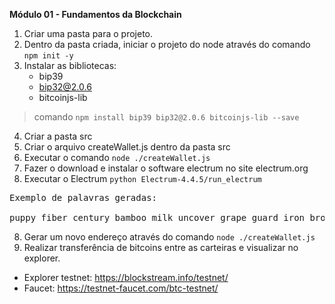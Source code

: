 **Módulo 01 - Fundamentos da Blockchain**

1. Criar uma pasta para o projeto.
2. Dentro da pasta criada, iniciar o projeto do node através do comando ```npm init -y```
3. Instalar as bibliotecas:
   * bip39
   * bip32@2.0.6
   * bitcoinjs-lib
> comando ```npm install bip39 bip32@2.0.6 bitcoinjs-lib --save```
4. Criar a pasta src
5. Criar o arquivo createWallet.js dentro da pasta src
6. Executar o comando ```node ./createWallet.js```
7. Fazer o download e instalar o software electrum no site electrum.org
8. Executar o Electrum ```python Electrum-4.4.5/run_electrum``` 
<pre>
Exemplo de palavras geradas:
 
puppy fiber century bamboo milk uncover grape guard iron broken maze consider
</pre>

8. Gerar um novo endereço através do comando ```node ./createWallet.js```
9. Realizar transferência de bitcoins entre as carteiras e visualizar no explorer.

* Explorer testnet: https://blockstream.info/testnet/
* Faucet: https://testnet-faucet.com/btc-testnet/
